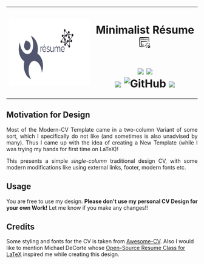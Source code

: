 <table style="width:100%; border-collapse: collapse; border: none;">
	<tr>
		<th><a href = "https://zenithclown.github.io/minimalist-resume/"><img height = "175" width = "275" src = "logo.png"></a></th>
		<th>
<h1 align = "center">
	Minimalist Résume <a href = "https://zenithclown.github.io/minimalist-resume/"><img height = "32" width = "32" src = "www_logo.png"></a> <br>
	<a href = "https://www.linkedin.com/in/dpramanik/"><img height="16" width="16" src="https://unpkg.com/simple-icons@v3/icons/linkedin.svg"/></a>
	<a href = "https://github.com/ZenithClown"><img height="16" width="16" src="https://unpkg.com/simple-icons@v3/icons/github.svg"/></a>
	<a href = "https://gitlab.com/ZenithClown/"><img height="16" width="16" src="https://unpkg.com/simple-icons@v3/icons/gitlab.svg"/></a>
	<a href = "https://www.researchgate.net/profile/Debmalya_Pramanik2"><img height="16" width="16" src="https://unpkg.com/simple-icons@v3/icons/researchgate.svg"/></a>
	<a href = "https://www.kaggle.com/dPramanik/"><img height="16" width="16" src="https://unpkg.com/simple-icons@v3/icons/kaggle.svg"/></a>
	<a href = "https://app.pluralsight.com/profile/Debmalya-Pramanik/"><img height="16" width="16" src="https://unpkg.com/simple-icons@v3/icons/pluralsight.svg"/></a>
	<a href = "https://stackoverflow.com/users/6623589/"><img height="16" width="16" src="https://unpkg.com/simple-icons@v3/icons/stackoverflow.svg"/></a>
	<a href = "https://www.hackerrank.com/dPramanik"><img height="16" width="16" src="https://unpkg.com/simple-icons@v3/icons/hackerrank.svg"/></a>
	<br>
	<a href = "https://web.whatsapp.com/send?phone=917980092850"><img src = "https://img.shields.io/badge/Contact%20Me-(%2B91)%2079800%2092850-lightgrey?style=plastic&logo=whatsapp"></a>
	<a href="mailto:dPramanik.official@gmail.com"><img src = "https://img.shields.io/badge/Contact%20Me-Email-lightgrey?style=plastic&logo=gmail"></a>
	<br>
	<img src = "https://img.shields.io/badge/Code-Passing-blue?style=plastic&logo=latex">
  <img alt="GitHub" src="https://img.shields.io/github/license/ZenithClown/minimalist-resume?style=plastic">
	<img src = "https://img.shields.io/badge/Version-0.1-%23226b5d?style=plastic">
</h1>
		</th>
	</tr>
</table>

## Motivation for Design

<p align = "justify">Most of the Modern-CV Template came in a two-column Variant of some sort, which I specifically do not like (and sometimes is also unadvised by many). Thus I came up with the idea of creating a New Template (while I was trying my hands for first time on LaTeX)!</p>

<p align = "justify">This presents a simple <i>single-column</i> traditional design CV, with some modern modifications like using external links, footer, modern fonts etc.</p>

## Usage

<p align = "justify">You are free to use my design. <b>Please don't use my personal CV Design for your own Work!</b> Let me know if you make any changes!!</p>

## Credits

<p algin = "justify">Some styling and fonts for the CV is taken from <a href = "https://github.com/posquit0/Awesome-CV">Awesome-CV</a>. Also I would like to mention Michael DeCorte whose <a href = "https://www.ctan.org/pkg/res">Open-Source Resume Class for LaTeX</a> inspired me while creating this design.</p>
